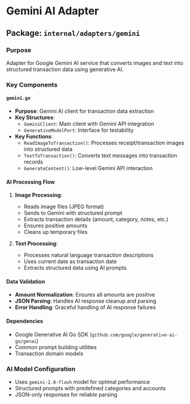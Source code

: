 # Gemini AI Adapter

## Package: `internal/adapters/gemini`

### Purpose
Adapter for Google Gemini AI service that converts images and text into structured transaction data using generative AI.

### Key Components

#### `gemini.go`
- **Purpose**: Gemini AI client for transaction data extraction
- **Key Structures**:
  - `GeminiClient`: Main client with Gemini API integration
  - `GenerativeModelPort`: Interface for testability
- **Key Functions**:
  - `ReadImageToTransaction()`: Processes receipt/transaction images into structured data
  - `TextToTransaction()`: Converts text messages into transaction records
  - `GenerateContent()`: Low-level Gemini API interaction

#### AI Processing Flow
1. **Image Processing**:
   - Reads image files (JPEG format)
   - Sends to Gemini with structured prompt
   - Extracts transaction details (amount, category, notes, etc.)
   - Ensures positive amounts
   - Cleans up temporary files

2. **Text Processing**:
   - Processes natural language transaction descriptions
   - Uses current date as transaction date
   - Extracts structured data using AI prompts

#### Data Validation
- **Amount Normalization**: Ensures all amounts are positive
- **JSON Parsing**: Handles AI response cleanup and parsing
- **Error Handling**: Graceful handling of AI response failures

#### Dependencies
- Google Generative AI Go SDK (`github.com/google/generative-ai-go/genai`)
- Common prompt building utilities
- Transaction domain models

### AI Model Configuration
- Uses `gemini-2.0-flash` model for optimal performance
- Structured prompts with predefined categories and accounts
- JSON-only responses for reliable parsing
